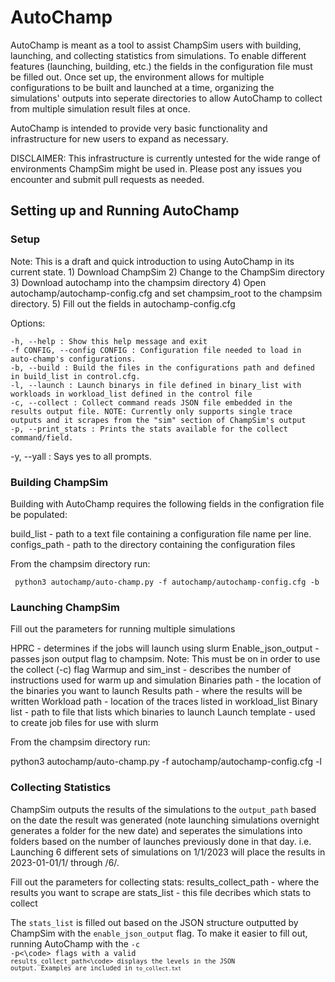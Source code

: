# AutoChamp
AutoChamp is meant as a tool to assist ChampSim users with building, launching, and collecting statistics from simulations.
To enable different features (launching, building, etc.) the fields in the configuration file must be filled out. Once set up, the environment allows for multiple configurations to be built and launched at a time, organizing the simulations' outputs into seperate directories to allow AutoChamp to collect from multiple simulation result files at once. 

AutoChamp is intended to provide very basic functionality and infrastructure for new users to expand as necessary.

DISCLAIMER: This infrastructure is currently untested for the wide range of environments ChampSim might be used in. Please post any issues you encounter and submit pull requests as needed. 

## Setting up and Running AutoChamp

### Setup
Note: This is a draft and quick introduction to using AutoChamp in its current state.
	1) Download ChampSim
	2) Change to the ChampSim directory
	3) Download autochamp into the champsim directory
	4) Open autochamp/autochamp-config.cfg and set champsim_root to the champsim directory.
	5) Fill out the fields in autochamp-config.cfg
 
Options:

	-h, --help : Show this help message and exit
	-f CONFIG, --config CONFIG : Configuration file needed to load in auto-champ's configurations.
	-b, --build : Build the files in the configurations path and defined in build_list in control.cfg.
	-l, --launch : Launch binarys in file defined in binary_list with workloads in workload_list defined in the control file
	-c, --collect : Collect command reads JSON file embedded in the results output file. NOTE: Currently only supports single trace outputs and it scrapes from the "sim" section of ChampSim's output
	-p, --print_stats : Prints the stats available for the collect command/field.
  -y, --yall : Says yes to all prompts.

### Building ChampSim

Building with AutoChamp requires the following fields in the configration file be populated:

  build_list - path to a text file containing a configuration file name per line.
	configs_path - path to the directory containing the configuration files
 
From the champsim directory run:

	 python3 autochamp/auto-champ.py -f autochamp/autochamp-config.cfg -b
  
### Launching ChampSim

Fill out the parameters for running multiple simulations

  HPRC - determines if the jobs will launch using slurm
  Enable_json_output - passes json output flag to champsim. Note: This must be on in order to use the collect (-c) flag
	Warmup and sim_inst - describes the number of instructions used for warm up and simulation
	Binaries path - the location of the binaries you want to launch
	Results path - where the results will be written
	Workload path - location of the traces listed in workload_list
	Binary list - path to file that lists which binaries to launch
	Launch template - used to create job files for use with slurm
 
From the champsim directory run:

  python3 autochamp/auto-champ.py -f autochamp/autochamp-config.cfg -l

### Collecting Statistics

ChampSim outputs the results of the simulations to the <code>output_path</code> based on the date the result was generated (note launching simulations overnight generates a folder for the new date) and seperates the simulations into folders based on the number of launches previously done in that day. i.e. Launching 6 different sets of simulations on 1/1/2023 will place the results in 2023-01-01/1/ through /6/.

Fill out the parameters for collecting stats:
	results_collect_path - where the results you want to scrape are
 	stats_list - this file decribes which stats to collect

The <code>stats_list</code> is filled out based on the JSON structure outputted by ChampSim with the <code>enable_json_output</code> flag. To make it easier to fill out, running AutoChamp with the <code>-c -p<\code> flags with a valid <code>results_collect_path<\code> displays the levels in the JSON output. Examples are included in <code>to_collect.txt</code>
	
 
